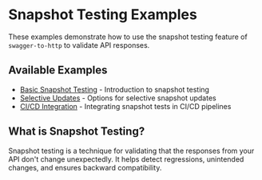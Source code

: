 # Snapshot Testing Examples

These examples demonstrate how to use the snapshot testing feature of `swagger-to-http` to validate API responses.

## Available Examples

- [Basic Snapshot Testing](basic.md) - Introduction to snapshot testing
- [Selective Updates](selective-updates.md) - Options for selective snapshot updates
- [CI/CD Integration](ci-cd.md) - Integrating snapshot tests in CI/CD pipelines

## What is Snapshot Testing?

Snapshot testing is a technique for validating that the responses from your API don't change unexpectedly. It helps detect regressions, unintended changes, and ensures backward compatibility.
